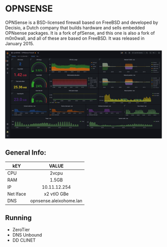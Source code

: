 # OPNSENSE

OPNSense is a BSD-licensed firewall based on FreeBSD and developed by Decisio, a Dutch company that builds hardware and sells embedded OPNsense packages. It is a fork of pfSense, and this one is also a fork of m0n0wall, and all of these are based on FreeBSD. It was released in January 2015.

[![topology](../../static/images/opnsense-monitoring.jpeg)]()
## General Info:
| kEY   |      VALUE      |
|----------|:-------------:|
| CPU | 2vcpu |
| RAM |    1.5GB   |
| IP | 10.11.12.254 |
| Net Iface | x2 vtIO GBe |
| DNS | opnsense.aleixohome.lan |

## Running
- ZeroTier
- DNS Unbound
- DD CLINET